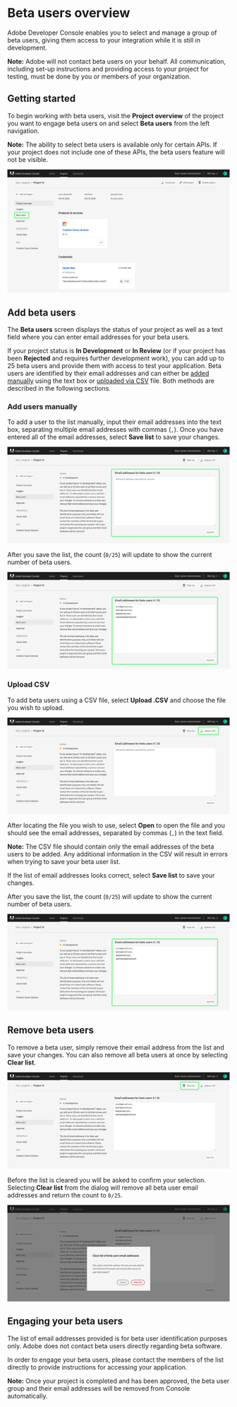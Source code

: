 # Beta users overview

Adobe Developer Console enables you to select and manage a group of beta users, giving them access to your integration while it is still in development.

**Note:** Adobe will not contact beta users on your behalf. All communication, including set-up instructions and providing access to your project for testing, must be done by you or members of your organization.

## Getting started

To begin working with beta users, visit the **Project overview** of the project you want to engage beta users on and select **Beta users** from the left navigation.

**Note:** The ability to select beta users is available only for certain APIs. If your project does not include one of these APIs, the beta users feature will not be visible.

![](images/beta-users-project-overview.png)

## Add beta users

The **Beta users** screen displays the status of your project as well as a text field where you can enter email addresses for your beta users.

If your project status is **In Development** or **In Review** (or if your project has been **Rejected** and requires further development work), you can add up to 25 beta users and provide them with access to test your application. Beta users are identified by their email addresses and can either be [added manually](#add-users-manually) using the text box or [uploaded via CSV](#upload-csv) file. Both methods are described in the following sections.

### Add users manually

To add a user to the list manually, input their email addresses into the text box, separating multiple email addresses with commas (`,`). Once you have entered all of the email addresses, select **Save list** to save your changes. 

![](images/beta-users-add.png)

After you save the list, the count (`0/25`) will update to show the current number of beta users.

![](images/beta-users-list-saved.png)

### Upload CSV

To add beta users using a CSV file, select **Upload .CSV** and choose the file you wish to upload. 

![](images/beta-users-upload.png)

After locating the file you wish to use, select **Open** to open the file and you should see the email addresses, separated by commas (`,`) in the text field.

**Note:** The CSV file should contain only the email addresses of the beta users to be added. Any additional information in the CSV will result in errors when trying to save your beta user list.

If the list of email addresses looks correct, select **Save list** to save your changes.

After you save the list, the count (`0/25`) will update to show the current number of beta users.

![](images/beta-users-list-saved.png)

## Remove beta users

To remove a beta user, simply remove their email address from the list and save your changes. You can also remove all beta users at once by selecting **Clear list**. 

![](images/beta-users-clear-list.png)

Before the list is cleared you will be asked to confirm your selection. Selecting **Clear list** from the dialog will remove all beta user email addresses and return the count to `0/25`.

![](images/beta-users-clear-confirm.png)

## Engaging your beta users

The list of email addresses provided is for beta user identification purposes only. Adobe does not contact beta users directly regarding beta software. 

In order to engage your beta users, please contact the members of the list directly to provide instructions for accessing your application. 

**Note:** Once your project is completed and has been approved, the beta user group and their email addresses will be removed from Console automatically.

